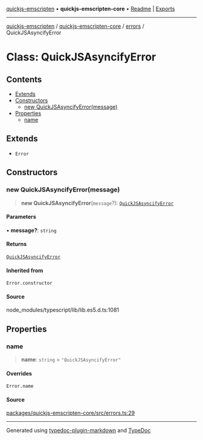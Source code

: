 [quickjs-emscripten](../../../../packages.md) • **quickjs-emscripten-core** • [Readme](../../../index.md) \| [Exports](../../../exports.md)

***

[quickjs-emscripten](../../../../packages.md) / [quickjs-emscripten-core](../../../exports.md) / [errors](../index.md) / QuickJSAsyncifyError

# Class: QuickJSAsyncifyError

## Contents

- [Extends](QuickJSAsyncifyError.md#extends)
- [Constructors](QuickJSAsyncifyError.md#constructors)
  - [new QuickJSAsyncifyError(message)](QuickJSAsyncifyError.md#new-quickjsasyncifyerrormessage)
- [Properties](QuickJSAsyncifyError.md#properties)
  - [name](QuickJSAsyncifyError.md#name)

## Extends

- `Error`

## Constructors

### new QuickJSAsyncifyError(message)

> **new QuickJSAsyncifyError**(`message`?): [`QuickJSAsyncifyError`](QuickJSAsyncifyError.md)

#### Parameters

• **message?**: `string`

#### Returns

[`QuickJSAsyncifyError`](QuickJSAsyncifyError.md)

#### Inherited from

`Error.constructor`

#### Source

node\_modules/typescript/lib/lib.es5.d.ts:1081

## Properties

### name

> **name**: `string` = `"QuickJSAsyncifyError"`

#### Overrides

`Error.name`

#### Source

[packages/quickjs-emscripten-core/src/errors.ts:29](https://github.com/justjake/quickjs-emscripten/blob/main/packages/quickjs-emscripten-core/src/errors.ts#L29)

***

Generated using [typedoc-plugin-markdown](https://www.npmjs.com/package/typedoc-plugin-markdown) and [TypeDoc](https://typedoc.org/)
